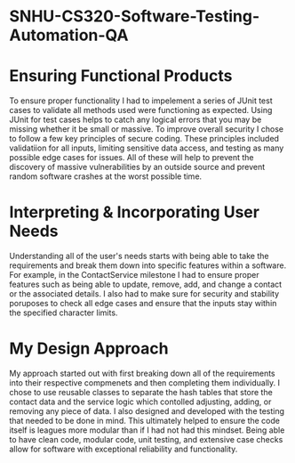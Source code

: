 # SNHU-CS320-Software-Testing-Automation-QA


# Ensuring Functional Products

To ensure proper functionality I had to impelement a series of JUnit test cases to validate all methods used were functioning as expected. Using JUnit for test cases helps to catch any logical errors that you may be missing whether it be small or massive. To improve overall security I chose to follow a few key principles of secure coding. These principles included validatiion for all inputs, limiting sensitive data access, and testing as many possible edge cases for issues. All of these will help to prevent the discovery of massive vulnerabilities by an outside source and prevent random software crashes at the worst possible time.

# Interpreting & Incorporating User Needs

Understanding all of the user's needs starts with being able to take the requirements and break them down into specific features within a software. For example, in the ContactService milestone I had to ensure proper features such as being able to update, remove, add, and change a contact or the associated details. I also had to make sure for security and stability poruposes to check all edge cases and ensure that the inputs stay within the specified character limits.

# My Design Approach

My approach started out with first breaking down all of the requirements into their respective compmenets and then completing them individually. I chose to use reusable classes to separate the hash tables that store the contact data and the service logic which contolled adjusting, adding, or removing any piece of data. I also designed and developed with the testing that needed to be done in mind. This ultimately helped to ensure the code itself is leagues more modular than if I had not had this mindset. Being able to have clean code, modular code, unit testing, and extensive case checks allow for software with exceptional reliability and functionality.
